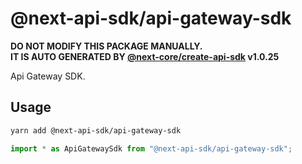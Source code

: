 # @next-api-sdk/api-gateway-sdk

**DO NOT MODIFY THIS PACKAGE MANUALLY.**  
**IT IS AUTO GENERATED BY [@next-core/create-api-sdk] v1.0.25**

Api Gateway SDK.

## Usage

```bash
yarn add @next-api-sdk/api-gateway-sdk
```

```ts
import * as ApiGatewaySdk from "@next-api-sdk/api-gateway-sdk";
```

[@next-core/create-api-sdk]: https://github.com/easyops-cn/next-core/tree/master/packages/create-api-sdk
